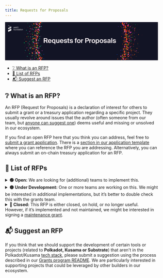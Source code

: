 ```yaml
---
title: Requests for Proposals
---
```


<p align="center">
  <img src="https://raw.githubusercontent.com/w3f/Grants-Program/master/static/img/rfp-header.png" style={{width:"1300px"}} />
</p>

- [❔ What is an RFP?](#-what-is-an-rfp)
- [📜 List of RFPs](#-list-of-rfps)
- [📬 Suggest an RFP](#-suggest-an-rfp)

## ❔ What is an RFP?

An RFP (Request for Proposals) is a declaration of interest for others to submit a grant or a treasury application regarding a specific project. They usually revolve around issues that the author (often someone from our team, but [anyone can suggest one](suggesting.md)) deems useful and missing or unsolved in our ecosystem.

If you find an open RFP here that you think you can address, feel free to [submit a grant application](process.md). There is a [section in our application template](https://github.com/w3f/Grants-Program/blob/master/applications/application-template.md#project-overview-page_facing_up) where you can reference the RFP you are addressing. Alternatively, you can always submit an on-chain treasury application for an RFP.


## 📜 List of RFPs

<details><summary><b>🟢 Open:</b> We are looking for (additional) teams to implement this.</summary>

| RFP | Last Updated |
| :-- | :----------: |
| [anti-collusion_infrastructure.md](RFPs/Open/anti-collusion_infrastructure.md) | 21.09.2023 |
| [formal_guarantees_for_grandpa.md](RFPs/Open/formal_guarantees_for_grandpa.md) | 07.10.2022 |
| [ISO_20022.md](RFPs/Open/ISO_20022.md) | 20.09.2023 |
| [parachain_validation_conformance_testing.md](RFPs/Open/parachain_validation_conformance_testing.md) | 18.01.2023 |  
| [polkadot-protocol_conformance_tests.md](RFPs/Open/polkadot-protocol_conformance_tests.md) | 21.09.2023 |
| [sub-consensus.md](RFPs/Open/sub-consensus.md) | 23.02.2022 |
| [uptane-for-substrate-design-and-scope.md](RFPs/Open/uptane-for-substrate-design-and-scope.md) | 04.03.2023 |
| [user-account-access-analysis.md](RFPs/Open/user-account-access-analysis.md) | 07.01.2023 |
| [xcm-tool.md](RFPs/Open/xcm-tool.md) | 21.09.2023 |

</details>

<details><summary><b>🟡 Under Development:</b> One or more teams are working on this. We might be interested in additional implementations, but it’s better to double check this with the grants team.</summary>

| RFP | Last Updated |
| :-- | :----------: |
| [alternative_polkadot_host_implementations.md](RFPs/Under%20Development/alternative_polkadot_host_implementations.md) | 02.03.2023 |
| [alternative-polkadot-js-api-console.md](RFPs/Under%20Development/alternative-polkadot-js-api-console.md) | 19.05.2023 |
| [analysis-website-and-data-platform.md](RFPs/Under%20Development/analysis-website-and-data-platform.md) | 21.09.2023 |
| [data_analysis_tools.md](RFPs/Under%20Development/data_analysis_tools.md) | 21.09.2023 |  
| [decentralized-security-marketplace.md](RFPs/Under%20Development/decentralized-security-marketplace.md) | 25.09.2023 |  
| [grant_management_webapp.md](RFPs/Under%20Development/grant_management_webapp.md) | 25.09.2023 |
| [identity-directory.md](RFPs/Under%20Development/identity-directory.md) | 20.09.2023 |
| [IDE_for_ink_Smart_Contracts.md](RFPs/Under%20Development/IDE_for_ink_Smart_Contracts.md) | 20.09.2023 |
| [implementation-benchmarking.md](RFPs/Under%20Development/implementation-benchmarking.md) | 20.09.2023 |
| [ink!_smart_contract_block_explorer.md](RFPs/Under%20Development/ink_smart_contract_block_explorer.md) | 20.09.2023 |
| [ISO_8583.md](RFPs/Under%20Development/ISO_8583.md) | 20.09.2023 |
| [move_smart_contract_pallet.md](RFPs/Under%20Development/move_smart_contract_pallet.md) | 02.08.2023 |
| [multi-chain-block-explorer.md](RFPs/Under%20Development/multi-chain-block-explorer.md) | 23.11.2021 |
| [privacy-enhancement-polkadot-extension.md](RFPs/Under%20Development/privacy-enhancement-polkadot-extension.md) | 27.05.22 |
| [raft-validators.md](RFPs/Under%20Development/raft-validators.md) | 23.05.2023 |
| [scale-codec-comparator.md](RFPs/Under%20Development/scale-codec-comparator.md) | 30.05.2022 |
| [Static-Analysis-for-Runtime-Pallets.md](RFPs/Under%20Development/Static-Analysis-for-Runtime-Pallets.md) | 05.07.2023 |

</details>


<details><summary><b>🔴 Closed:</b> This RFP is either closed, on hold, or no longer useful. However, if it’s implemented and not maintained, we might be interested in signing a <a href="./maintenance.md">maintenance grant</a>.</summary>

| RFP | Last Updated |
| :-- | :----------: |
| [a-and-v-topology.md](RFPs/Closed/a-and-v-topology.md) | 04.09.2023 |
| [appi.md](RFPs/Closed/appi.md) | 20.07.2021 |
| [bpf-contracts.md](RFPs/Open/bpf-contracts.md) | 06.01.2023 |
| [candle-auction.md](RFPs/Closed/candle-auction.md) | 02.02.2022 |  
| [crowdloan_front_end_template.md](RFPs/Closed/crowdloan_front_end_template.md) | 25.04.2023 |  
| [epassport-zk-validation.md](RFPs/Closed/epassport-zk-validation.md) | 21.03.2023 |
| [ksm-tipping-button.md](RFPs/Closed/ksm-tipping-button.md) | 20.07.2021 |  
| [on-chain-quadratic-funding.md](RFPs/Closed/on-chain-quadratic-funding.md) | 29.03.2022 |  
| [php-api.md](RFPs/Closed/php-api.md) | 27.05.2022 |  
| [php-scale.md](RFPs/Closed/php-scale.md) | 23.11.2022 |  
| [polkadot-collator-setup.md](RFPs/Closed/polkadot-collator-setup.md) | 22.03.2023 |
| [social-recovery-wallet.md](RFPs/Closed/social-recovery-wallet.md) | 03.03.2023 |
| [staking-rewards-collector-front-end.md](RFPs/Closed/staking-rewards-collector-front-end.md) | 20.07.2021 |  
| [uncollateralized-stablecoin-research.md](RFPs/Closed/uncollateralized-stablecoin-research.md) | 01.01.2023 |
| [validator-selection-algorithm.md](RFPs/Under%20Development/validator-selection-algorithm.md) | 25.09.2023 |
| [validator-setup-maintenance.md](RFPs/Closed/validator-setup-maintenance.md) | 24.08.2023 |
| [wallet-aggregator-library.md](RFPs/Closed/wallet-aggregator-library.md) | 09.03.2023 |

</details>

## 📬 Suggest an RFP

If you think that we should support the development of certain tools or projects (related to **Polkadot, Kusama or Substrate**) that aren't in the Polkadot/Kusama [tech stack](https://wiki.polkadot.network/docs/build-open-source), please submit a suggestion using the process described in our [Grants program README](suggesting.md). We are particularly interested in supporting projects that could be leveraged by other builders in our ecosystem.
